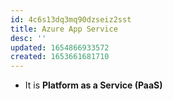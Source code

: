 ```yaml
---
id: 4c6s13dq3mq90dzseiz2sst
title: Azure App Service
desc: ''
updated: 1654866933572
created: 1653661681710
---
```


* It is **Platform as a Service (PaaS)**
